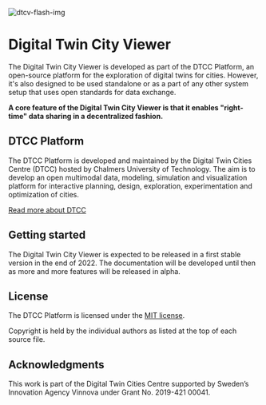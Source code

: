 ![dtcv-flash-img](https://user-images.githubusercontent.com/3265950/166105126-c1e2e7f8-d336-46fe-98ec-70ed60788c75.png)

# Digital Twin City Viewer

The Digital Twin City Viewer is developed as part of the DTCC Platform, an open-source platform for the
exploration of digital twins for cities. However, it's also designed to be used standalone or as a part of any other system setup that uses open standards for data exchange.

**A core feature of the Digital Twin City Viewer is that it enables "right-time" data sharing in a decentralized fashion.**

## DTCC Platform

The DTCC Platform is developed and maintained by the Digital Twin Cities Centre (DTCC) hosted by Chalmers
University of Technology. The aim is to develop an open multimodal
data, modeling, simulation and visualization platform for interactive
planning, design, exploration, experimentation and optimization of cities.

[Read more about DTCC](https://dtcc.chalmers.se/)

## Getting started

The Digital Twin City Viewer is expected to be released in a first stable version in the end of 2022. The documentation will be developed until then as more and more features will be released in alpha.

## License

The DTCC Platform is licensed under the [MIT
license](https://opensource.org/licenses/MIT).

Copyright is held by the individual authors as listed at the top of
each source file.

## Acknowledgments

This work is part of the Digital Twin Cities Centre supported by
Sweden’s Innovation Agency Vinnova under Grant No. 2019-421 00041.
